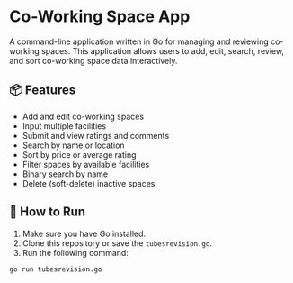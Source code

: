 # Co-Working Space App

A command-line application written in Go for managing and reviewing co-working spaces. This application allows users to add, edit, search, review, and sort co-working space data interactively.

## 📦 Features

- Add and edit co-working spaces
- Input multiple facilities
- Submit and view ratings and comments
- Search by name or location
- Sort by price or average rating
- Filter spaces by available facilities
- Binary search by name
- Delete (soft-delete) inactive spaces

## 🚀 How to Run

1. Make sure you have Go installed.
2. Clone this repository or save the `tubesrevision.go`.
3. Run the following command:

```bash
go run tubesrevision.go
